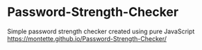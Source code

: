# Password-Strength-Checker
Simple password strength checker created using pure JavaScript
https://montette.github.io/Password-Strength-Checker/
